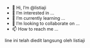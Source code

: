 - 👋 Hi, I’m @listiaji
- 👀 I’m interested in ...
- 🌱 I’m currently learning ...
- 💞️ I’m looking to collaborate on ...
- 📫 How to reach me ...

<!---
listiaji/listiaji is a ✨ special ✨ repository because its `README.md` (this file) appears on your GitHub profile.
You can click the Preview link to take a look at your changes.
--->
line ini telah diedit langsung oleh listiaji
